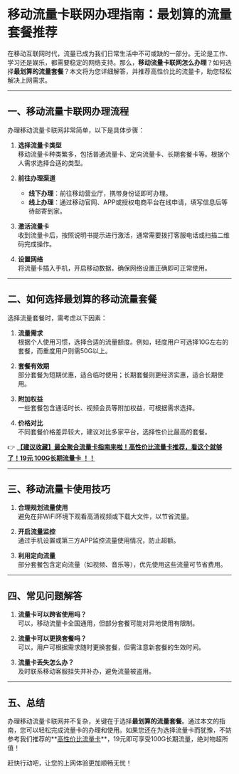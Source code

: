 # 移动流量卡联网办理指南：最划算的流量套餐推荐

在移动互联网时代，流量已成为我们日常生活中不可或缺的一部分。无论是工作、学习还是娱乐，都需要稳定的网络支持。那么，**移动流量卡联网怎么办理**？如何选择**最划算的流量套餐**？本文将为您详细解答，并推荐高性价比的流量卡，助您轻松解决上网需求。

---

## 一、移动流量卡联网办理流程

办理移动流量卡联网非常简单，以下是具体步骤：

1. **选择流量卡类型**  
   移动流量卡种类繁多，包括普通流量卡、定向流量卡、长期套餐卡等。根据个人需求选择合适的类型。

2. **前往办理渠道**  
   - **线下办理**：前往移动营业厅，携带身份证即可办理。  
   - **线上办理**：通过移动官网、APP或授权电商平台在线申请，填写信息后等待邮寄到家。

3. **激活流量卡**  
   收到流量卡后，按照说明书提示进行激活，通常需要拨打客服电话或扫描二维码完成操作。

4. **设置网络**  
   将流量卡插入手机，开启移动数据，确保网络设置正确即可正常使用。

---

## 二、如何选择最划算的移动流量套餐

选择流量套餐时，需考虑以下因素：

1. **流量需求**  
   根据个人使用习惯，选择合适的流量额度。例如，轻度用户可选择10G左右的套餐，而重度用户则需50G以上。

2. **套餐有效期**  
   部分套餐为短期优惠，适合临时使用；长期套餐则更经济实惠，适合长期使用。

3. **附加权益**  
   一些套餐包含通话时长、视频会员等附加权益，可根据需求选择。

4. **价格对比**  
   不同套餐价格差异较大，建议对比多家平台，选择性价比最高的套餐。

👉 **[【建议收藏】最全聚合流量卡指南来啦！高性价比流量卡推荐，看这个就够了！19元 100G长期流量卡 ！！](https://bit.ly/Liuliangka)**

---

## 三、移动流量卡使用技巧

1. **合理规划流量使用**  
   避免在非WiFi环境下观看高清视频或下载大文件，以节省流量。

2. **开启流量监控**  
   通过手机设置或第三方APP监控流量使用情况，防止超额。

3. **利用定向流量**  
   部分套餐包含定向流量（如视频、音乐等），优先使用这些流量可节省费用。

---

## 四、常见问题解答

1. **流量卡可以跨省使用吗？**  
   可以，移动流量卡全国通用，但部分套餐可能对异地使用有限制。

2. **流量卡可以更换套餐吗？**  
   可以，用户可根据需求随时更换套餐，但需注意新套餐的生效时间。

3. **流量卡丢失怎么办？**  
   及时联系移动客服挂失并补办，避免流量被盗用。

---

## 五、总结

办理移动流量卡联网并不复杂，关键在于选择**最划算的流量套餐**。通过本文的指南，您可以轻松完成流量卡的办理和使用。如果您还在为选择流量卡而犹豫，不妨参考我们推荐的**[高性价比流量卡](https://bit.ly/Liuliangka)**，19元即可享受100G长期流量，绝对物超所值！

赶快行动吧，让您的上网体验更加顺畅无忧！